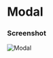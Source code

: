 # Modal

### Screenshot

![Modal](https://user-images.githubusercontent.com/19285811/68985412-3ef77780-0851-11ea-8a73-30e842db3dab.png)
